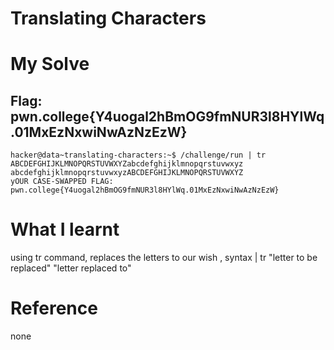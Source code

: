 # Translating Characters 

# My Solve 

## Flag: pwn.college{Y4uogal2hBmOG9fmNUR3l8HYlWq.01MxEzNxwiNwAzNzEzW}

```
hacker@data~translating-characters:~$ /challenge/run | tr ABCDEFGHIJKLMNOPQRSTUVWXYZabcdefghijklmnopqrstuvwxyz abcdefghijklmnopqrstuvwxyzABCDEFGHIJKLMNOPQRSTUVWXYZ
yOUR CASE-SWAPPED FLAG:
pwn.college{Y4uogal2hBmOG9fmNUR3l8HYlWq.01MxEzNxwiNwAzNzEzW}

```

# What I learnt 

using tr command, replaces the letters to our wish , syntax | tr "letter to be replaced" "letter replaced to"

# Reference 

none
